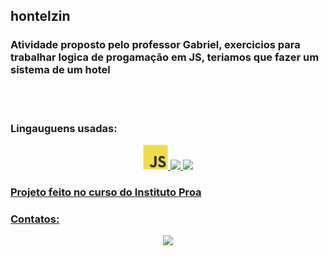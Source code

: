 ## hontelzin

### Atividade proposto pelo professor Gabriel, exercicios para trabalhar logica de progamação em JS, teriamos que fazer um sistema de um hotel
<br>
<br>
<h3>Lingauguens usadas:</h3>

<p align="center"> <a href="https://developer.mozilla.org/en-US/docs/Web/JavaScript" target="_blank" rel="noreferrer"> <img src="https://raw.githubusercontent.com/devicons/devicon/master/icons/javascript/javascript-original.svg" alt="javascript" width="40" height="40"/>
<img src="https://cdn.jsdelivr.net/gh/devicons/devicon/icons/html5/html5-original-wordmark.svg" width="40" />          
<img src="https://cdn.jsdelivr.net/gh/devicons/devicon/icons/css3/css3-original-wordmark.svg" width="40" />
</p>

<h3 >Projeto feito no curso do Instituto Proa</h3>
<h3 >Contatos:</h3>
<p align="center">
<a href="https://www.linkedin.com/in/maycon-subrim/" target="blank">
<img src="https://cdn.jsdelivr.net/gh/devicons/devicon/icons/linkedin/linkedin-original.svg" width="40" />
</a>
</p>
